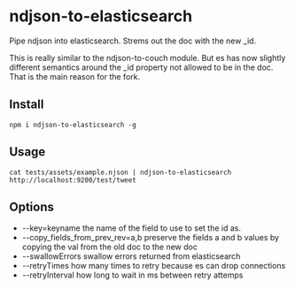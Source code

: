 ndjson-to-elasticsearch
=================

Pipe ndjson into elasticsearch. Strems out the doc with the new _id.

This is really similar to the ndjson-to-couch module. But es has now slightly different semantics around the _id property not allowed to be 
in the doc. That is the main reason for the fork.

Install
-------

    npm i ndjson-to-elasticsearch -g

Usage
-----

    cat tests/assets/example.njson | ndjson-to-elasticsearch http://localhost:9200/test/tweet

Options
-------

  - --key=keyname the name of the field to use to set the id as.
  - --copy_fields_from_prev_rev=a,b preserve the fields a and b values by copying the val from the old doc to the new doc
  - --swallowErrors swallow errors returned from elasticsearch
  - --retryTimes how many times to retry because es can drop connections
  - --retryInterval how long to wait in ms between retry attemps

